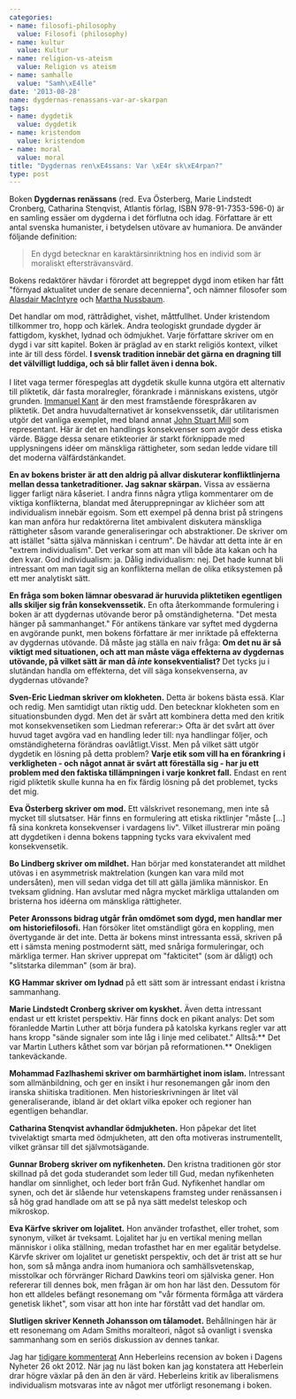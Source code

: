 ```yaml
---
categories:
- name: filosofi-philosophy
  value: Filosofi (philosophy)
- name: kultur
  value: Kultur
- name: religion-vs-ateism
  value: Religion vs ateism
- name: samhalle
  value: "Samh\xE4lle"
date: '2013-08-28'
name: dygdernas-renassans-var-ar-skarpan
tags:
- name: dygdetik
  value: dygdetik
- name: kristendom
  value: kristendom
- name: moral
  value: moral
title: "Dygdernas ren\xE4ssans: Var \xE4r sk\xE4rpan?"
type: post
---
```

Boken **Dygdernas renässans** (red. Eva Österberg, Marie Lindstedt Cronberg, Catharina Stenqvist, Atlantis förlag, ISBN 978-91-7353-596-0) är en samling essäer om dygderna i det förflutna och idag. Författare är ett antal svenska humanister, i betydelsen utövare av humaniora. De använder följande definition:

> En dygd betecknar en karaktärsinriktning hos en individ som är moraliskt eftersträvansvärd.

Bokens redaktörer hävdar i förordet att begreppet dygd inom etiken har fått "förnyad aktualitet under de senare decennierna", och nämner filosofer som [Alasdair MacIntyre](http://en.wikipedia.org/wiki/Alasdair_MacIntyre) och [Martha Nussbaum](http://en.wikipedia.org/wiki/Martha_Nussbaum).

Det handlar om mod, rättrådighet, vishet, måttfullhet. Under kristendom tillkommer tro, hopp och kärlek. Andra teologiskt grundade dygder är fattigdom, kyskhet, lydnad och ödmjukhet. Varje författare skriver om en dygd i var sitt kapitel. Boken är präglad av en starkt religiös kontext, vilket inte är till dess fördel. **I svensk tradition innebär det gärna en dragning till det välvilligt luddiga, och så blir fallet även i denna bok.**<br /> <br /> I litet vaga termer förespeglas att dygdetik skulle kunna utgöra ett alternativ till pliktetik, där fasta moralregler, förankrade i människans existens, utgör grunden. [Immanuel Kant](http://sv.wikipedia.org/wiki/Immanuel_Kant) är den mest framstående förespråkaren av pliktetik. Det andra huvudalternativet är konsekvenssetik, där utilitarismen utgör det vanliga exemplet, med bland annat [John Stuart Mill](http://sv.wikipedia.org/wiki/John_Stuart_Mill) som representant. Här är det en handlings konsekvenser som avgör dess etiska värde. Bägge dessa senare etikteorier är starkt förknippade med upplysningens idéer om mänskliga rättigheter, som sedan ledde vidare till det moderna välfärdstänkandet.

**En av bokens brister är att den aldrig på allvar diskuterar konfliktlinjerna mellan dessa tanketraditioner. Jag saknar skärpan.** Vissa av essäerna ligger farligt nära kåseriet. I andra finns några ytliga kommentarer om de viktiga konflikterna, blandat med återupprepningar av klichéer som att individualism innebär egoism. Som ett exempel på denna brist på stringens kan man anföra hur redaktörerna litet ambivalent diskutera mänskliga rättigheter såsom varande generaliseringar och abstraktioner. De skriver om att istället "sätta själva människan i centrum". De hävdar att detta inte är en "extrem individualism". Det verkar som att man vill både äta kakan och ha den kvar. God individualism: ja. Dålig individualism: nej. Det hade kunnat bli intressant om man tagit sig an konflikterna mellan de olika etiksystemen på ett mer analytiskt sätt.

**En fråga som boken lämnar obesvarad är huruvida pliktetiken egentligen alls skiljer sig från konsekvenssetik.** En ofta återkommande formulering i boken är att dygdernas utövande beror på omständigheterna. "Det mesta hänger på sammanhanget." För antikens tänkare var syftet med dygderna en avgörande punkt, men bokens författare är mer inriktade på effekterna av dygdernas utövande. Då måste jag ställa en naiv fråga: **Om det nu är så viktigt med situationen, och att man måste väga effekterna av dygdernas utövande, på vilket sätt är man då *inte* konsekventialist?** Det tycks ju i slutändan handla om effekterna, det vill säga konsekvenserna, av dygdernas utövande?

**Sven-Eric Liedman skriver om klokheten.** Detta är bokens bästa essä. Klar och redig. Men samtidigt utan riktig udd. Den betecknar klokheten som en situationsbunden dygd. Men det är svårt att kombinera detta med den kritik mot konsekvensetiken som Liedman refererar:> Ofta är det svårt att över huvud taget avgöra vad en handling leder till: nya handlingar följer, och omständigheterna förändras oavlåtligt.Visst. Men på vilket sätt utgör dygdetik en lösning på detta problem? **Varje etik som vill ha en förankring i verkligheten - och något annat är svårt att föreställa sig - har ju ett problem med den faktiska tillämpningen i varje konkret fall.** Endast en rent rigid pliktetik skulle kunna ha en fix färdig lösning på det problemet, tycks det mig.

**Eva Österberg skriver om mod.** Ett välskrivet resonemang, men inte så mycket till slutsatser. Här finns en formulering att etiska riktlinjer "måste [...] få sina konkreta konsekvenser i vardagens liv". Vilket illustrerar min poäng att dygdetiken i denna bokens tappning tycks vara ekvivalent med konsekvensetik.

**Bo Lindberg skriver om mildhet.** Han börjar med konstaterandet att mildhet utövas i en asymmetrisk maktrelation (kungen kan vara mild mot undersåten), men vill sedan vidga det till att gälla jämlika människor. En tveksam glidning. Han avslutar med några mycket märkliga uttalanden om bristerna hos idéerna om mänskliga rättigheter.

**Peter Aronssons bidrag utgår från omdömet som dygd, men handlar mer om historiefilosofi.** Han försöker litet omständligt göra en koppling, men övertygande är det inte. Detta är bokens minst intressanta essä, skriven på ett i sämsta mening postmodernt sätt, med snåriga formuleringar, och märkliga termer. Han skriver upprepat om "fakticitet" (som är dåligt) och "slitstarka dilemman" (som är bra).

**KG Hammar skriver om lydnad** på ett sätt som är intressant endast i kristna sammanhang.

**Marie Lindstedt Cronberg skriver om kyskhet.** Även detta intressant endast ur ett kristet perspektiv. Här finns dock en pikant analys: Det som föranledde Martin Luther att börja fundera på katolska kyrkans regler var att hans kropp "sände signaler som inte låg i linje med celibatet." Alltså:** Det var Martin Luthers kåthet som var början på reformationen.** Onekligen tankeväckande.

**Mohammad Fazlhashemi skriver om barmhärtighet inom islam.** Intressant som allmänbildning, och ger en insikt i hur resonemangen går inom den iranska shiitiska traditionen. Men historieskrivningen är litet väl generaliserande, ibland är det oklart vilka epoker och regioner han egentligen behandlar.

**Catharina Stenqvist avhandlar ödmjukheten.** Hon påpekar det litet tvivelaktigt smarta med ödmjukheten, att den ofta motiveras instrumentellt, vilket gränsar till det självmotsägande.

**Gunnar Broberg skriver om nyfikenheten.** Den kristna traditionen gör stor skillnad på det goda studerandet som leder till Gud, medan nyfikenheten handlar om sinnlighet, och leder bort från Gud. Nyfikenhet handlar om synen, och det är slående hur vetenskapens framsteg under renässansen i så hög grad handlade om att se på nya sätt medelst teleskop och mikroskop.

**Eva Kärfve skriver om lojalitet.** Hon använder trofasthet, eller trohet, som synonym, vilket är tveksamt. Lojalitet har ju en vertikal mening mellan människor i olika ställning, medan trofasthet har en mer egalitär betydelse. Kärvfe skriver om lojalitet ur genetiskt perspektiv, och det är trist att se hur hon, som så många andra inom humaniora och samhällsvetenskap, misstolkar och förvränger Richard Dawkins teori om själviska gener. Hon refererar till dennes bok, men frågan är om hon har läst den. Dessutom för hon ett alldeles befängt resonemang om "vår förmenta förmåga att värdera genetisk likhet", som visar att hon inte har förstått vad det handlar om.

**Slutligen skriver Kenneth Johansson om tålamodet.** Behållningen här är ett resonemang om Adam Smiths moralteori, något så ovanligt i svenska sammanhang som en seriös diskussion av dennes tankar.

Jag har [tidigare kommenterat](/2012/10/29/moralfilosofi-dygd-istallet-for-politik/) Ann Heberleins recension av boken i Dagens Nyheter 26 okt 2012. När jag nu läst boken kan jag konstatera att Heberlein drar högre växlar på den än den är värd. Heberleins kritik av liberalismens individualism motsvaras inte av något mer utförligt resonemang i boken.

